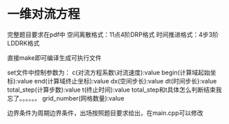 # 一维对流方程
完整题目要求在pdf中
空间离散格式：11点4阶DRP格式
时间推进格式：4步3阶LDDRK格式


直接make即可编译生成可执行文件

set文件中控制参数为：
c(对流方程系数\对流速度):value
begin(计算域起始坐标):value
end(计算域终止坐标):value
dx(空间步长):value
dt(时间步长):value
total_step(计算步数):value
t(终止时间):value
total_step和t具体怎么判断结束我忘了。。。。。。
grid_number(网格数量):value

边界条件为周期边界条件，出场按照题目要求给出，在main.cpp可以修改
